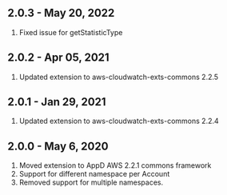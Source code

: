 ## 2.0.3 - May 20, 2022
1. Fixed issue for getStatisticType

## 2.0.2 - Apr 05, 2021
1. Updated extension to aws-cloudwatch-exts-commons 2.2.5

## 2.0.1 - Jan 29, 2021
1. Updated extension to aws-cloudwatch-exts-commons 2.2.4

## 2.0.0 - May 6, 2020

1. Moved extension to AppD AWS 2.2.1 commons framework
2. Support for different namespace per Account
3. Removed support for multiple namespaces.